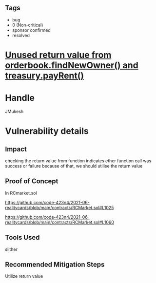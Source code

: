 ## Tags

- bug
- 0 (Non-critical)
- sponsor confirmed
- resolved

# [Unused return value from orderbook.findNewOwner() and treasury.payRent()](https://github.com/code-423n4/2021-06-realitycards-findings/issues/53) 

# Handle

JMukesh


# Vulnerability details

## Impact
checking the return value from function indicates ether function call was success or failure because of that, we should utilise the return value 

## Proof of Concept

In RCmarket.sol

https://github.com/code-423n4/2021-06-realitycards/blob/main/contracts/RCMarket.sol#L1025

https://github.com/code-423n4/2021-06-realitycards/blob/main/contracts/RCMarket.sol#L1060

## Tools Used
slither

## Recommended Mitigation Steps

Utilize return value

